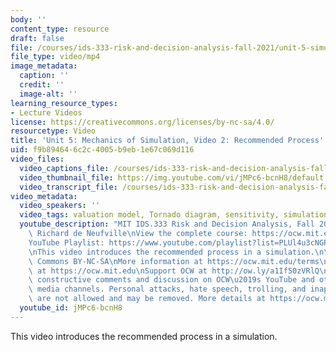 ```yaml
---
body: ''
content_type: resource
draft: false
file: /courses/ids-333-risk-and-decision-analysis-fall-2021/unit-5-simulation-video-2_360p_16_9.mp4
file_type: video/mp4
image_metadata:
  caption: ''
  credit: ''
  image-alt: ''
learning_resource_types:
- Lecture Videos
license: https://creativecommons.org/licenses/by-nc-sa/4.0/
resourcetype: Video
title: 'Unit 5: Mechanics of Simulation, Video 2: Recommended Process'
uid: f9b89464-6c2c-4005-b9eb-1e67c069d116
video_files:
  video_captions_file: /courses/ids-333-risk-and-decision-analysis-fall-2021/1aAuZ4sUrPyb4eJPqHdK93ytCoopkl1Xu_transcript.webvtt
  video_thumbnail_file: https://img.youtube.com/vi/jMPc6-bcnH8/default.jpg
  video_transcript_file: /courses/ids-333-risk-and-decision-analysis-fall-2021/1aAuZ4sUrPyb4eJPqHdK93ytCoopkl1Xu_transcript.pdf
video_metadata:
  video_speakers: ''
  video_tags: valuation model, Tornado diagram, sensitivity, simulation, Excel
  youtube_description: "MIT IDS.333 Risk and Decision Analysis, Fall 2021\nInstructor:\
    \ Richard de Neufville\nView the complete course: https://ocw.mit.edu/IDS-333F21\n\
    YouTube Playlist: https://www.youtube.com/playlist?list=PLUl4u3cNGP62jwhTqp8_1kwrkDkxZhpQC\n\
    \nThis video introduces the recommended process in a simulation.\n\nLicense: Creative\
    \ Commons BY-NC-SA\nMore information at https://ocw.mit.edu/terms\nMore courses\
    \ at https://ocw.mit.edu\nSupport OCW at http://ow.ly/a1If50zVRlQ\n\nWe encourage\
    \ constructive comments and discussion on OCW\u2019s YouTube and other social\
    \ media channels. Personal attacks, hate speech, trolling, and inappropriate comments\
    \ are not allowed and may be removed. More details at https://ocw.mit.edu/comments."
  youtube_id: jMPc6-bcnH8
---
```

This video introduces the recommended process in a simulation.